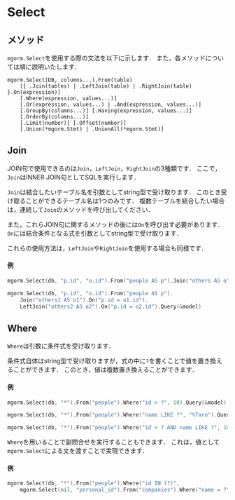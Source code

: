 # Select

## メソッド
`mgorm.Select`を使用する際の文法を以下に示します．
また，各メソッドについては順に説明いたします．

```
mgorm.Select(DB, columns...).From(table)
    [{ .Join(tables) | .LeftJoin(table) | .RightJoin(table) }.On(expression)]
    [.Where(expression, values...)]
    [.Or(expression, values...) | .And(expression, values...)]
    [.GroupBy(columns...)] [.Having(expression, values...)]
    [.OrderBy(columns...)]
    [.Limit(number)] [.Offset(number)]
    [.Union(*mgorm.Stmt) | .UnionAll(*mgorm.Stmt)]
```


## Join
JOIN句で使用できるのは`Join`，`LeftJoin`，`RightJoin`の3種類です．
ここで，`Join`はINNER JOIN句としてSQLを実行します．

`Join`は結合したいテーブル名を引数としてstring型で受け取ります．
このとき受け取ることができるテーブル名は1つのみです．
複数テーブルを結合したい場合は，連続して`Join`のメソッドを呼び出してください．

また，これらJOIN句に関するメソッドの後には`On`を呼び出す必要があります．
`On`には結合条件となる式を引数としてstring型で受け取ります．

これらの使用方法は，`LeftJoin`や`RightJoin`を使用する場合も同様です．

#### 例
```go
mgorm.Select(db, "p.id", "o.id").From("people AS p").Join("others AS o").On("p.id = o.id").Query(&model)

mgorm.Select(db, "p.id", "o.id").From("people AS p").
    Join("others1 AS o1").On("p.id = o1.id").
    LeftJoin("others2 AS o2").On("p.id = o2.id").Query(&model)
```


## Where
`Where`は引数に条件式を受け取ります．

条件式自体はstring型で受け取りますが，式の中に`?`を書くことで値を置き換えることができます．
このとき，値は複数置き換えることができます．

#### 例
```go
mgorm.Select(db, "*").From("people").Where("id > ?", 10).Query(&model)

mgorm.Select(db, "*").From("people").Where("name LIKE ?", "%Taro").Query(&model)

mgorm.Select(db, "*").From("people").Where("id > ? AND name LIKE ?", 10, "%Taro").Query(&model)
```


`Where`を用いることで副問合せを実行することもできます．
これは，値として`mgorm.Select`による文を渡すことで実現できます．

#### 例
```go
mgorm.Select(db, "*").From("people").Where("id IN (?)",
    mgorm.Select(nil, "personal_id").From("companies").Where("name = ?", "ABC Company")).Query(&model)
```
